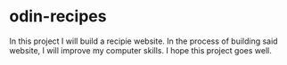 # odin-recipes
In this project I will build a recipie website.
In the process of building said website, I will improve my computer skills. 
I hope this project goes well. 
